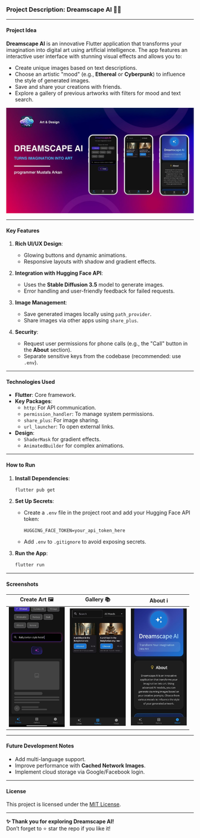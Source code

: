 ### Project Description: **Dreamscape AI** 🎨✨

---

#### **Project Idea**  
**Dreamscape AI** is an innovative Flutter application that transforms your imagination into digital art using artificial intelligence. The app features an interactive user interface with stunning visual effects and allows you to:  
- Create unique images based on text descriptions.  
- Choose an artistic "mood" (e.g., **Ethereal** or **Cyberpunk**) to influence the style of generated images.  
- Save and share your creations with friends.  
- Explore a gallery of previous artworks with filters for mood and text search.  


<div align="center">
  <img src="photo_2025-01-26_20-23-50.jpg" width="600">
</div>

---

#### **Key Features**  
1. **Rich UI/UX Design**:  
   - Glowing buttons and dynamic animations.  
   - Responsive layouts with shadow and gradient effects.  

2. **Integration with Hugging Face API**:  
   - Uses the **Stable Diffusion 3.5** model to generate images.  
   - Error handling and user-friendly feedback for failed requests.  

3. **Image Management**:  
   - Save generated images locally using `path_provider`.  
   - Share images via other apps using `share_plus`.  

4. **Security**:  
   - Request user permissions for phone calls (e.g., the "Call" button in the **About** section).  
   - Separate sensitive keys from the codebase (recommended: use `.env`).  

---

#### **Technologies Used**  
- **Flutter**: Core framework.  
- **Key Packages**:  
  - `http`: For API communication.  
  - `permission_handler`: To manage system permissions.  
  - `share_plus`: For image sharing.  
  - `url_launcher`: To open external links.  
- **Design**:  
  - `ShaderMask` for gradient effects.  
  - `AnimatedBuilder` for complex animations.  

---

#### **How to Run**  
1. **Install Dependencies**:  
   ```bash
   flutter pub get
   ```

2. **Set Up Secrets**:  
   - Create a `.env` file in the project root and add your Hugging Face API token:  
     ```
     HUGGING_FACE_TOKEN=your_api_token_here
     ```  
   - Add `.env` to `.gitignore` to avoid exposing secrets.  

3. **Run the App**:  
   ```bash
   flutter run
   ```

---

#### **Screenshots**  
| Create Art 🖼️ | Gallery 📚 | About ℹ️ |  
|----------------|-----------|---------------------|  
| <img src="photo_2025-01-20_22-32-40.jpg" width="150"> | <img src="photo_2025-01-26_17-27-37.jpg" width="150"> | <img src="photo_2025-01-26_17-27-37 (2).jpg" width="150"> |  

---

#### **Future Development Notes**  
- Add multi-language support.  
- Improve performance with **Cached Network Images**.  
- Implement cloud storage via Google/Facebook login.  

---

#### **License**  
This project is licensed under the [MIT License](https://opensource.org/licenses/MIT).  

---

**✨ Thank you for exploring Dreamscape AI!**  
Don’t forget to ⭐️ star the repo if you like it!
